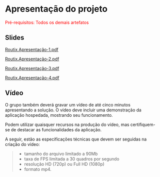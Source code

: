 # Apresentação do projeto

<span style="color:red">Pré-requisitos: Todos os demais artefatos</span>


## Slides

[Routix Apresentação-1.pdf](https://github.com/user-attachments/files/19706037/Routix.Apresentacao-1.pdf)

[Routix.Apresentação-2.pdf](https://github.com/user-attachments/files/20599864/Routix.Apresentacao-2.pdf)

[Routix.Apresentação-3.pdf](https://github.com/user-attachments/files/20599860/Routix.Apresentacao-3.pdf)

[Routix.Apresentação-4.pdf](https://github.com/user-attachments/files/20620630/Routix.Apresentacao-4.pdf)
## Vídeo

O grupo também deverá gravar um vídeo de até cinco minutos apresentando a solução. O vídeo deve incluir uma demonstração da aplicação hospedada, mostrando seu funcionamento.

Podem utilizar quaisquer recursos na produção do vídeo, mas certifiquem-se de destacar as funcionalidades da aplicação.

A seguir, estão as especificações técnicas que devem ser seguidas na criação do vídeo:

> - tamanho do arquivo limitado a 90Mb
> - taxa de FPS limitada a 30 quadros por segundo
> - resolução HD (720p) ou Full HD (1080p)
> - formato mp4.


